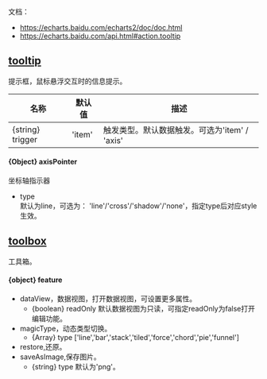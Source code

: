 文档：  
* https://echarts.baidu.com/echarts2/doc/doc.html
* https://echarts.baidu.com/api.html#action.tooltip

## [tooltip](https://echarts.baidu.com/echarts2/doc/doc.html#Tooltip)
提示框，鼠标悬浮交互时的信息提示。

| 名称 | 默认值 | 描述 |
| --- | --- | --- |
| {string} trigger | 'item' | 触发类型。默认数据触发。可选为'item' / 'axis' |

#### {Object} axisPointer
坐标轴指示器  
* type  
  默认为line，可选为： 'line'/'cross'/'shadow'/'none'，指定type后对应style生效。  
  
## [toolbox](https://echarts.baidu.com/echarts2/doc/doc.html#Toolbox)
工具箱。  
#### {object} feature
* dataView，数据视图，打开数据视图，可设置更多属性。
  * {boolean} readOnly 默认数据视图为只读，可指定readOnly为false打开编辑功能。
* magicType，动态类型切换。
  * {Array} type \['line','bar','stack','tiled','force','chord','pie','funnel']
* restore,还原。
* saveAsImage,保存图片。
  * {string} type 默认为'png'。
  
